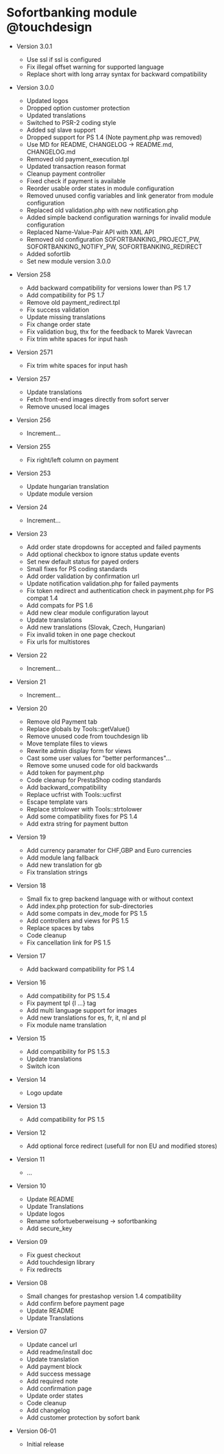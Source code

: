 # Sofortbanking module @touchdesign

* Version 3.0.1

  * Use ssl if ssl is configured
  * Fix illegal offset warning for supported language
  * Replace short with long array syntax for backward compatibility

* Version 3.0.0

  * Updated logos
  * Dropped option customer protection
  * Updated translations
  * Switched to PSR-2 coding style
  * Added sql slave support
  * Dropped support for PS 1.4 (Note payment.php was removed)
  * Use MD for README, CHANGELOG -> README.md, CHANGELOG.md
  * Removed old payment_execution.tpl
  * Updated transaction reason format
  * Cleanup payment controller
  * Fixed check if payment is available
  * Reorder usable order states in module configuration
  * Removed unused config variables and link generator from module configuration
  * Replaced old validation.php with new notification.php
  * Added simple backend configuration warnings for invalid module configuration
  * Replaced Name-Value-Pair API with XML API
  * Removed old configuration SOFORTBANKING_PROJECT_PW, SOFORTBANKING_NOTIFY_PW, SOFORTBANKING_REDIRECT
  * Added sofortlib
  * Set new module version 3.0.0

* Version 258

  * Add backward compatibility for versions lower than PS 1.7
  * Add compatibility for PS 1.7
  * Remove old payment_redirect.tpl
  * Fix success validation
  * Update missing translations
  * Fix change order state
  * Fix validation bug, thx for the feedback to Marek Vavrecan
  * Fix trim white spaces for input hash

* Version 2571

  * Fix trim white spaces for input hash

* Version 257

  * Update translations
  * Fetch front-end images directly from sofort server
  * Remove unused local images

* Version 256

  * Increment...

* Version 255

  * Fix right/left column on payment

* Version 253

  * Update hungarian translation
  * Update module version

* Version 24

  * Increment...

* Version 23

  * Add order state dropdowns for accepted and failed payments
  * Add optional checkbox to ignore status update events
  * Set new default status for payed orders
  * Small fixes for PS coding standards
  * Add order validation by confirmation url
  * Update notification validation.php for failed payments
  * Fix token redirect and authentication check in payment.php for PS compat 1.4
  * Add compats for PS 1.6
  * Add new clear module configuration layout
  * Update translations
  * Add new translations (Slovak, Czech, Hungarian)
  * Fix invalid token in one page checkout
  * Fix urls for multistores

* Version 22

  * Increment...

* Version 21

  * Increment...

* Version 20

  * Remove old Payment tab
  * Replace globals by Tools::getValue()
  * Remove unused code from touchdesign lib
  * Move template files to views
  * Rewrite admin display form for views
  * Cast some user values for "better performances"...
  * Remove some unused code for old backwards
  * Add token for payment.php
  * Code cleanup for PrestaShop coding standards
  * Add backward_compatibility
  * Replace ucfrist with Tools::ucfirst
  * Escape template vars
  * Replace strtolower with Tools::strtolower
  * Add some compatibility fixes for PS 1.4
  * Add extra string for payment button

* Version 19

  * Add currency paramater for CHF,GBP and Euro currencies
  * Add module lang fallback
  * Add new translation for gb
  * Fix translation strings

* Version 18

  * Small fix to grep backend language with or without context
  * Add index.php protection for sub-directories
  * Add some compats in dev_mode for PS 1.5
  * Add controllers and views for PS 1.5
  * Replace spaces by tabs
  * Code cleanup
  * Fix cancellation link for PS 1.5

* Version 17

  * Add backward compatibility for PS 1.4

* Version 16

  * Add compatibility for PS 1.5.4
  * Fix payment tpl {l ...} tag
  * Add multi language support for images
  * Add new translations for es, fr, it, nl and pl
  * Fix module name translation

* Version 15

  * Add compatibility for PS 1.5.3
  * Update translations
  * Switch icon

* Version 14

  * Logo update

* Version 13

  * Add compatibility for PS 1.5

* Version 12

  * Add optional force redirect (usefull for non EU and modified stores)

* Version 11

  * ...

* Version 10

  * Update README
  * Update Translations
  * Update logos
  * Rename sofortueberweisung -> sofortbanking
  * Add secure_key

* Version 09

  * Fix guest checkout
  * Add touchdesign library
  * Fix redirects

* Version 08

  * Small changes for prestashop version 1.4 compatibility
  * Add confirm before payment page
  * Update README
  * Update Translations

* Version 07

  * Update cancel url
  * Add readme/install doc
  * Update translation
  * Add payment block
  * Add success message
  * Add required note
  * Add confirmation page
  * Update order states
  * Code cleanup
  * Add changelog
  * Add customer protection by sofort bank

* Version 06-01

  * Initial release